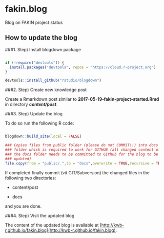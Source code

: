 # fakin.blog
Blog on FAKIN project status 


## How to update the blog

###1. Step) Install blogdown package

```r

if (!require("devtools")) {
  install.packages("devtools", repos = "https://cloud.r-project.org")
}

devtools::install_github("rstudio/blogdown")
```

###2. Step) Create new knowledge post

Create a Rmarkdown post similar to **2017-05-19-fakin-project-started.Rmd** in directory ***content/post***.

###3. Step) Update the blog 

To do so run the following R code: 
```r

blogdown::build_site(local = FALSE)

### Copies files from public folder (please do not COMMIT!!) into docs 
### folder which is required to work for GITHUB (all changed content of 
### the docs folder needs to be committed to Github for the blog to be
### updated)
file.copy(from = "public/.",to = "docs",overwrite = TRUE,recursive = TRUE)
```

If completed finally commit (vit GIT/Subversion) the changed files in the following two directories:

- content/post

- docs


and you are done. 


###4. Step) Visit the updated blog

The content of the updated blog is available at [http://kwb-r.github.io/fakin.blog](http://kwb-r.github.io/fakin.blog).

